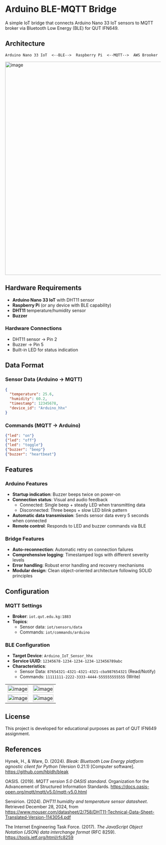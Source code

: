 # Arduino BLE-MQTT Bridge

A simple IoT bridge that connects Arduino Nano 33 IoT sensors to MQTT broker via Bluetooth Low Energy (BLE) for QUT IFN649.

## Architecture

```
Arduino Nano 33 IoT  <--BLE-->  Raspberry Pi  <--MQTT-->  AWS Brooker
```

<img width="1290" height="689" alt="image" src="https://github.com/user-attachments/assets/0622e8ca-6e39-47c5-bac7-0e8ddcf65bed" />


## Hardware Requirements

- **Arduino Nano 33 IoT** with DHT11 sensor
- **Raspberry Pi** (or any device with BLE capability)
- **DHT11** temperature/humidity sensor
- **Buzzer** 

### Hardware Connections
- DHT11 sensor → Pin 2
- Buzzer → Pin 5
- Built-in LED for status indication

## Data Format

### Sensor Data (Arduino → MQTT)
```json
{
  "temperature": 25.6,
  "humidity": 60.2,
  "timestamp": 12345678,
  "device_id": "Arduino_hhx"
}
```

### Commands (MQTT → Arduino)
```json
{"led": "on"}
{"led": "off"}
{"led": "toggle"}
{"buzzer": "beep"}
{"buzzer": "heartbeat"}
```

## Features

### Arduino Features
- **Startup indication**: Buzzer beeps twice on power-on
- **Connection status**: Visual and audio feedback
  - Connected: Single beep + steady LED when transmitting data
  - Disconnected: Three beeps + slow LED blink pattern
- **Automatic data transmission**: Sends sensor data every 5 seconds when connected
- **Remote control**: Responds to LED and buzzer commands via BLE

### Bridge Features
- **Auto-reconnection**: Automatic retry on connection failures
- **Comprehensive logging**: Timestamped logs with different severity levels
- **Error handling**: Robust error handling and recovery mechanisms
- **Modular design**: Clean object-oriented architecture following SOLID principles

## Configuration

### MQTT Settings
- **Broker**: `iot.qut.edu.kg:1883`
- **Topics**:
  - Sensor data: `iot/sensors/data`
  - Commands: `iot/commands/arduino`

### BLE Configuration
- **Target Device**: `Arduino_IoT_Sensor_hhx`
- **Service UUID**: `12345678-1234-1234-1234-123456789abc`
- **Characteristics**:
  - Sensor Data: `87654321-4321-4321-4321-cba987654321` (Read/Notify)
  - Commands: `11111111-2222-3333-4444-555555555555` (Write)
<table>
<tr>
<td width="50%">
<img width="100%" alt="image" src="https://github.com/user-attachments/assets/14b4c63a-ec7b-41fe-870b-3e52ac2c3615" />
</td>
<td width="50%">
<img width="100%" alt="image" src="https://github.com/user-attachments/assets/37e64622-0a8c-47dc-9813-599b12789e11" />
</td>
</tr>
<tr>
<td width="50%">
<img width="100%" alt="image" src="https://github.com/user-attachments/assets/7df13235-cbcb-490c-ae32-8f6f5e21223a" />
</td>
<td width="50%">
<img width="100%" alt="image" src="https://github.com/user-attachments/assets/c50c4440-a8ae-4ac7-b36e-7c6a1f092bbc" />
</td>
</tr>
</table>


## License

This project is developed for educational purposes as part of QUT IFN649 assignment.

## References

Hynek, H., & Ware, D. (2024). *Bleak: Bluetooth Low Energy platform agnostic client for Python* (Version 0.21.1) [Computer software]. https://github.com/hbldh/bleak

OASIS. (2019). *MQTT version 5.0 OASIS standard*. Organization for the Advancement of Structured Information Standards. https://docs.oasis-open.org/mqtt/mqtt/v5.0/mqtt-v5.0.html

Sensirion. (2024). *DHT11 humidity and temperature sensor datasheet*. Retrieved December 28, 2024, from https://www.mouser.com/datasheet/2/758/DHT11-Technical-Data-Sheet-Translated-Version-1143054.pdf

The Internet Engineering Task Force. (2017). *The JavaScript Object Notation (JSON) data interchange format* (RFC 8259). https://tools.ietf.org/html/rfc8259
